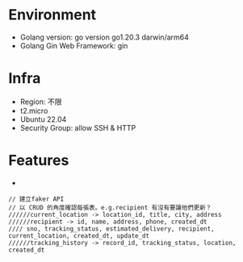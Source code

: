 # Environment
- Golang version: go version go1.20.3 darwin/arm64
- Golang Gin Web Framework: gin

# Infra
- Region: 不限
- t2.micro
- Ubuntu 22.04
- Security Group: allow SSH & HTTP

# Features
- 


```
// 建立faker API
// 以 CRUD 的角度確認每張表。e.g.recipient 有沒有要讓他們更新？
//////current_location -> location_id, title, city, address
//////recipient -> id, name, address, phone, created_dt
//// sno, tracking_status, estimated_delivery, recipient, current_location, created_dt, update_dt
//////tracking_history -> record_id, tracking_status, location, created_dt
```

